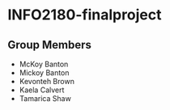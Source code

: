 # INFO2180-finalproject

## Group Members
- McKoy Banton
- Mickoy Banton
- Kevonteh Brown
- Kaela Calvert
- Tamarica Shaw
